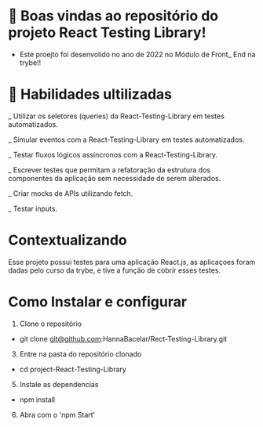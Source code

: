   
  #  📝 Boas vindas ao repositório do projeto React Testing Library!

- Este proejto foi desenvolido no ano de 2022 no Módulo de Front_ End na trybe!!

# 🚦 Habilidades ultilizadas 
_ Utilizar os seletores (queries) da React-Testing-Library em testes automatizados.

_ Simular eventos com a React-Testing-Library em testes automatizados.

_ Testar fluxos lógicos assíncronos com a React-Testing-Library.

_ Escrever testes que permitam a refatoração da estrutura dos componentes da aplicação sem necessidade de serem alterados.

_ Criar mocks de APIs utilizando fetch.

_ Testar inputs.

# Contextualizando
Esse projeto possui testes para uma aplicação React.js, as aplicaçoes foram dadas pelo curso da trybe, e tive a função de cobrir esses testes.
# Como Instalar  e configurar 
  1. Clone o repositório
  - git  clone git@github.com:HannaBacelar/Rect-Testing-Library.git
  3. Entre na pasta do repositório clonado
  - cd project-React-Testing-Library
  5. Instale as dependencias 
   - npm install 
  6. Abra com o 'npm Start'
